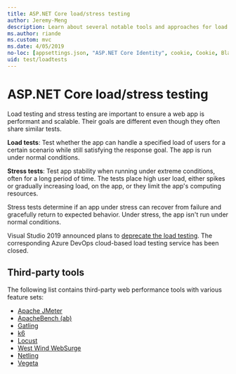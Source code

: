 ```yaml
---
title: ASP.NET Core load/stress testing
author: Jeremy-Meng
description: Learn about several notable tools and approaches for load testing and stress testing ASP.NET Core apps.
ms.author: riande
ms.custom: mvc
ms.date: 4/05/2019
no-loc: [appsettings.json, "ASP.NET Core Identity", cookie, Cookie, Blazor, "Blazor Server", "Blazor WebAssembly", "Identity", "Let's Encrypt", Razor, SignalR]
uid: test/loadtests
---
```

# ASP.NET Core load/stress testing

Load testing and stress testing are important to ensure a web app is performant and scalable. Their goals are different even though they often share similar tests.

**Load tests**: Test whether the app can handle a specified load of users for a certain scenario while still satisfying the response goal. The app is run under normal conditions.

**Stress tests**: Test app stability when running under extreme conditions, often for a long period of time. The tests place high user load, either spikes or gradually increasing load, on the app, or they limit the app's computing resources.

Stress tests determine if an app under stress can recover from failure and gracefully return to expected behavior. Under stress, the app isn't run under normal conditions.

Visual Studio 2019 announced plans to [deprecate the load testing](https://devblogs.microsoft.com/devops/cloud-based-load-testing-service-eol/). The corresponding Azure DevOps cloud-based load testing service has been closed.

## Third-party tools

The following list contains third-party web performance tools with various feature sets:

* [Apache JMeter](https://jmeter.apache.org/)
* [ApacheBench (ab)](https://httpd.apache.org/docs/2.4/programs/ab.html)
* [Gatling](https://gatling.io/)
* [k6](https://k6.io)
* [Locust](https://locust.io/)
* [West Wind WebSurge](https://websurge.west-wind.com/)
* [Netling](https://github.com/hallatore/Netling)
* [Vegeta](https://github.com/tsenart/vegeta)